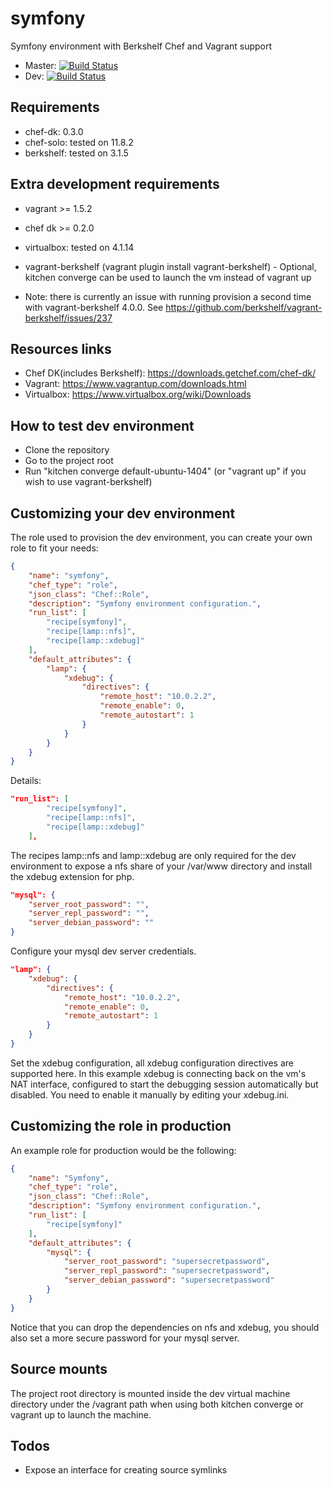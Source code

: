 symfony
=======

Symfony environment with Berkshelf Chef and Vagrant support
* Master: [![Build Status](https://api.travis-ci.org/sergiuionescu/symfony.svg?branch=master)](http://travis-ci.org/sergiuionescu/symfony)
* Dev: [![Build Status](https://api.travis-ci.org/sergiuionescu/symfony.svg?branch=dev)](http://travis-ci.org/sergiuionescu/symfony)


Requirements
------------
* chef-dk: 0.3.0
* chef-solo: tested on 11.8.2
* berkshelf: tested on 3.1.5

Extra development requirements
-----------------------------
* vagrant >= 1.5.2
* chef dk >= 0.2.0
* virtualbox: tested on 4.1.14
* vagrant-berkshelf (vagrant plugin install vagrant-berkshelf) - Optional, kitchen converge can be used to launch the vm instead of vagrant up

* Note: there is currently an issue with running provision a second time with vagrant-berkshelf 4.0.0. See https://github.com/berkshelf/vagrant-berkshelf/issues/237

Resources links
---------------
* Chef DK(includes Berkshelf): https://downloads.getchef.com/chef-dk/
* Vagrant: https://www.vagrantup.com/downloads.html
* Virtualbox: https://www.virtualbox.org/wiki/Downloads


How to test dev environment
---------------------------
- Clone the repository
- Go to the project root
- Run "kitchen converge default-ubuntu-1404" (or "vagrant up" if you wish to use vagrant-berkshelf)

Customizing your dev environment
--------------------------------
The role used to provision the dev environment, you can create your own role to fit your needs:
```json
{
    "name": "symfony",
    "chef_type": "role",
    "json_class": "Chef::Role",
    "description": "Symfony environment configuration.",
    "run_list": [
        "recipe[symfony]",
        "recipe[lamp::nfs]",
        "recipe[lamp::xdebug]"
    ],
    "default_attributes": {
        "lamp": {
            "xdebug": {
                "directives": {
                    "remote_host": "10.0.2.2",
                    "remote_enable": 0,
                    "remote_autostart": 1
                }
            }
        }
    }
}
```

Details:
```json
"run_list": [
        "recipe[symfony]",
        "recipe[lamp::nfs]",
        "recipe[lamp::xdebug]"
    ],
```
The recipes lamp::nfs and lamp::xdebug are only required for the dev environment to expose a nfs share of your /var/www directory and install the xdebug extension for php.


```json
"mysql": {
    "server_root_password": "",
    "server_repl_password": "",
    "server_debian_password": ""
}
```
Configure your mysql dev server credentials.

```json
"lamp": {
    "xdebug": {
        "directives": {
            "remote_host": "10.0.2.2",
            "remote_enable": 0,
            "remote_autostart": 1
        }
    }
}
```
Set the xdebug configuration, all xdebug configuration directives are supported here. In this example xdebug is connecting back on the vm's NAT interface, 
configured to start the debugging session automatically but disabled. You need to enable it manually by editing your xdebug.ini.

Customizing the role in production
----------------------------------

An example role for production would be the following:
```json
{
    "name": "Symfony",
    "chef_type": "role",
    "json_class": "Chef::Role",
    "description": "Symfony environment configuration.",
    "run_list": [
        "recipe[symfony]"
    ],
    "default_attributes": {
        "mysql": {
            "server_root_password": "supersecretpassword",
            "server_repl_password": "supersecretpassword",
            "server_debian_password": "supersecretpassword"
        }
    }
}
```
Notice that you can drop the dependencies on nfs and xdebug, you should also set a more secure password for your mysql server.

Source mounts
-------------

The project root directory is mounted inside the dev virtual machine directory under the /vagrant path when using both kitchen converge or vagrant up to launch the machine.

Todos
-----
- Expose an interface for creating source symlinks
